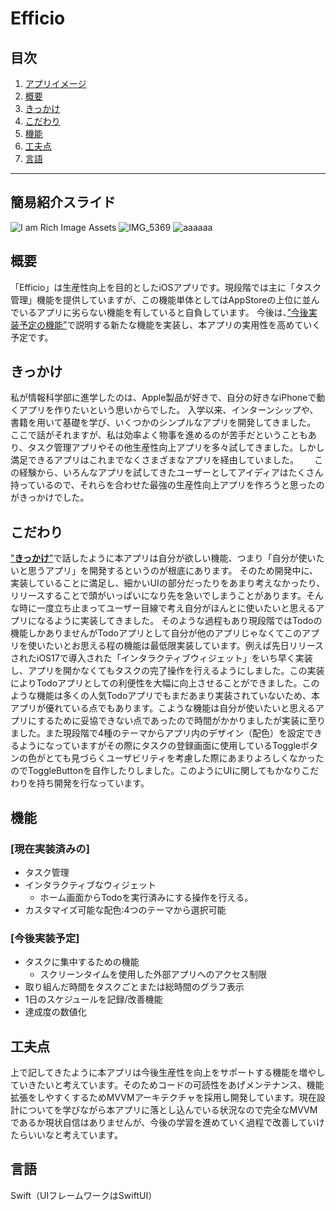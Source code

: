 # Efficio
## 目次
1. [アプリイメージ](#今後実装予定)
2. [概要](#今後実装予定)
3. [きっかけ](#今後実装予定)
4. [こだわり](#今後実装予定)
5. [機能](#今後実装予定)
6. [工夫点](#今後実装予定)
7. [言語](#今後実装予定)
<hr>

## 簡易紹介スライド
![I am Rich Image Assets](https://github.com/hapiharu012/Productivity-Apps-for-iOS/assets/120043995/f1404d62-31ae-4884-9171-e51ea591143a)
![IMG_5369](https://github.com/hapiharu012/Productivity-Apps-for-iOS/assets/120043995/e9d2007d-cfed-4c34-8707-e289befd1d70)
![aaaaaa](https://github.com/hapiharu012/Productivity-Apps-for-iOS/assets/120043995/5d9be1f8-3a24-4314-aa5d-29b12d5ea7fe)

## 概要
「Efficio」は生産性向上を目的としたiOSアプリです。現段階では主に「タスク管理」機能を提供していますが、この機能単体としてはAppStoreの上位に並んでいるアプリに劣らない機能を有していると自負しています。
今後は、[”今後実装予定の機能”](#今後実装予定)で説明する新たな機能を実装し、本アプリの実用性を高めていく予定です。

## きっかけ
私が情報科学部に進学したのは、Apple製品が好きで、自分の好きなiPhoneで動くアプリを作りたいという思いからでした。
入学以来、インターンシップや、書籍を用いて基礎を学び、いくつかのシンプルなアプリを開発してきました。  
ここで話がそれますが、私は効率よく物事を進めるのが苦手だということもあり、タスク管理アプリやその他生産性向上アプリを多々試してきました。しかし満足できるアプリはこれまでなくさまざまなアプリを経由していました。　　
この経験から、いろんなアプリを試してきたユーザーとしてアイディアはたくさん持っているので、それらを合わせた最強の生産性向上アプリを作ろうと思ったのがきっかけでした。

## こだわり
["**きっかけ**"](#きっかけ)で話したように本アプリは自分が欲しい機能、つまり「自分が使いたいと思うアプリ」を開発するというのが根底にあります。
そのため開発中に、実装していることに満足し、細かいUIの部分だったりをあまり考えなかったり、リリースすることで頭がいっぱいになり先を急いでしまうことがあります。そんな時に一度立ち止まってユーザー目線で考え自分がほんとに使いたいと思えるアプリになるように実装してきました。
そのような過程もあり現段階ではTodoの機能しかありませんがTodoアプリとして自分が他のアプリじゃなくてこのアプリを使いたいとお思える程の機能は最低限実装しています。例えば先日リリースされたiOS17で導入された「インタラクティブウィジェット」をいち早く実装し、アプリを開かなくてもタスクの完了操作を行えるようにしました。この実装によりTodoアプリとしての利便性を大幅に向上させることができました。このような機能は多くの人気Todoアプリでもまだあまり実装されていないため、本アプリが優れている点でもあります。こような機能は自分が使いたいと思えるアプリにするために妥協できない点であったので時間がかかりましたが実装に至りました。また現段階で4種のテーマからアプリ内のデザイン（配色）を設定できるようになっていますがその際にタスクの登録画面に使用しているToggleボタンの色がとても見づらくユーザビリティを考慮した際にあまりよろしくなかったのでToggleButtonを自作したりしました。このようにUIに関してもかなりこだわりを持ち開発を行なっています。

## 機能
### [現在実装済みの]  
- タスク管理
- インタラクティブなウィジェット
  - ホーム画面からTodoを実行済みにする操作を行える。
- カスタマイズ可能な配色:4つのテーマから選択可能

### [今後実装予定]
- タスクに集中するための機能
  - スクリーンタイムを使用した外部アプリへのアクセス制限
- 取り組んだ時間をタスクごとまたは総時間のグラフ表示
- 1日のスケジュールを記録/改善機能
- 達成度の数値化
  
## 工夫点
上で記してきたように本アプリは今後生産性を向上をサポートする機能を増やしていきたいと考えています。そのためコードの可読性をあげメンテナンス、機能拡張をしやすくするためMVVMアーキテクチャを採用し開発しています。現在設計についてを学びながら本アプリに落とし込んでいる状況なので完全なMVVMであるか現状自信はありませんが、今後の学習を進めていく過程で改善していけたらいいなと考えています。

## 言語
Swift（UIフレームワークはSwiftUI）
